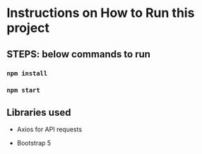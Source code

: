 # Instructions on How to Run this project

## STEPS: below commands to run ##

### `npm install`

### `npm start`


## Libraries used ##

* Axios for API requests

* Bootstrap 5